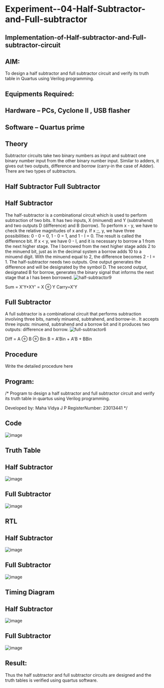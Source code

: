 # Experiment--04-Half-Subtractor-and-Full-subtractor
## Implementation-of-Half-subtractor-and-Full-subtractor-circuit
## AIM:
To design a half subtractor and full subtractor circuit and verify its truth table in Quartus using Verilog programming.

## Equipments Required:
## Hardware – PCs, Cyclone II , USB flasher
## Software – Quartus prime
## Theory
Subtractor circuits take two binary numbers as input and subtract one binary number input from the other binary number input. Similar to adders, it gives out two outputs, difference and borrow (carry-in the case of Adder). There are two types of subtractors.

## Half Subtractor Full Subtractor
## Half Subtractor
The half-subtractor is a combinational circuit which is used to perform subtraction of two bits. It has two inputs, X (minuend) and Y (subtrahend) and two outputs D (difference) and B (borrow). To perform x - y, we have to check the relative magnitudes of x and y. If x ;;, y, we have three possibilities: 0 - 0 = 0, 1 - 0 = 1, and 1 - I = 0. The result is called the difference bit. If x < y, we have 0 - I, and it is necessary to borrow a 1 from the next higher stage. The I borrowed from the next higher stage adds 2 to the minuend bit, just as in the decimal system a borrow adds 10 to a minuend digit. With the minuend equal to 2, the difference becomes 2 - I = 1. The half-subtractor needs two outputs. One output generates the difference and will be designated by the symbol D. The second output, designated B for borrow, generates the binary signal that informs the next stage that a I has been borrowed.
![half-subtractor9](https://user-images.githubusercontent.com/36288975/166112538-58c3bc7c-ee5d-4e6a-ac8d-8e8328efe27a.png)


Sum = X'Y+XY' = X ⊕ Y
Carry=X'Y

## Full Subtractor
A full subtractor is a combinational circuit that performs subtraction involving three bits, namely minuend, subtrahend, and borrow-in . It accepts three inputs: minuend, subtrahend and a borrow bit and it produces two outputs: difference and borrow. 
![full-subtractor6](https://user-images.githubusercontent.com/36288975/166112541-24c68359-3de8-4674-ae22-8272ffc385ed.png)


Diff = A ⊕ B ⊕ Bin B = A'Bin + A'B + BBin

## Procedure



Write the detailed procedure here 


## Program:
/*
Program to design a half subtractor and full subtractor circuit and verify its truth table in quartus using Verilog programming.

Developed by: Maha Vidya J P
RegisterNumber:  23013441
*/

## Code

![image](https://github.com/Mahavidyajp/Experiment--03-Half-Subtractor-and-Full-subtractor/assets/144870914/4a9ddd9e-e07c-40af-b908-4afd9f85ed8d)

## Truth Table

## Half Subtractor

![image](https://github.com/Mahavidyajp/Experiment--03-Half-Subtractor-and-Full-subtractor/assets/144870914/67eecc62-1f4f-4c9b-aa6d-f4d795006292)

## Full Subtractor

![image](https://github.com/Mahavidyajp/Experiment--03-Half-Subtractor-and-Full-subtractor/assets/144870914/417ded03-63f1-4414-95a6-aa233c36452b)

## RTL

## Half Subtractor

![image](https://github.com/Mahavidyajp/Experiment--03-Half-Subtractor-and-Full-subtractor/assets/144870914/b5384c0e-74d4-4b54-8bbf-4f214dbaa4b8)

## Full Subtractor

![image](https://github.com/Mahavidyajp/Experiment--03-Half-Subtractor-and-Full-subtractor/assets/144870914/dbe18603-c165-4989-ba4b-e958316d5590)

## Timing Diagram

## Half Subtractor

![image](https://github.com/Mahavidyajp/Experiment--03-Half-Subtractor-and-Full-subtractor/assets/144870914/a9b596d2-415b-433f-a309-ecdefa2fc803)

## Full Subtractor

![image](https://github.com/Mahavidyajp/Experiment--03-Half-Subtractor-and-Full-subtractor/assets/144870914/fc49e98c-a474-4cae-8e18-154989ceae89)

## Result:
Thus the half subtractor and full subtractor circuits are designed and the truth tables is verified using quartus software.
